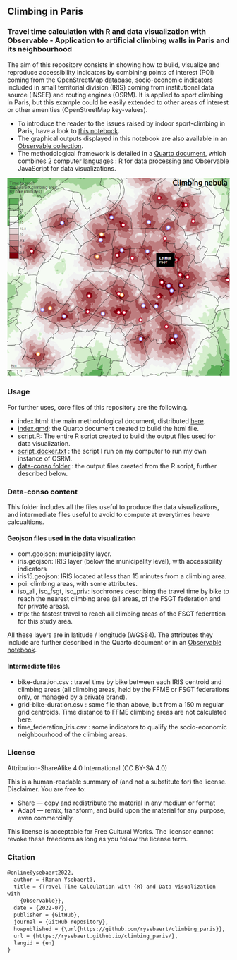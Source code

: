 ## Climbing in Paris 
### Travel time calculation with R and data visualization with Observable - Application to artificial climbing walls in Paris and its neighbourhood

The aim of this repository consists in showing how to build, visualize and reproduce accessibility indicators by combining points of interest (POI) coming from the OpenStreetMap database, socio-economic indicators included in small territorial division (IRIS) coming from institutional data source (INSEE) and routing engines (OSRM). It is applied to sport climbing in Paris, but this example could be easily extended to other areas of interest or other amenities (OpenStreetMap key-values).

- To introduce the reader to the issues raised by indoor sport-climbing in Paris, have a look to [this notebook](https://observablehq.com/@rysebaert/forewords?collection=@rysebaert/climbing_paris).
- The graphical outputs displayed in this notebook are also available in an [Observable collection](https://observablehq.com/collection/@rysebaert/climbing_paris).
- The methodological framework is detailed in a [Quarto document](https://rysebaert.github.io/climbing_paris/), which combines 2 computer languages : R for data processing and Observable JavaScript for data visualizations. 

![](fig_readme.PNG)

### Usage
For further uses, core files of this repository are the following. 

- index.html: the main methodological document, distributed [here](https://rysebaert.github.io/climbing_paris/).
- [index.qmd](https://github.com/rysebaert/climbing_paris/blob/main/index.qmd): the Quarto document created to build the html file.
- [script.R](https://github.com/rysebaert/climbing_paris/blob/main/script.R): The entire R script created to build the output files used for data visualization.
- [script_docker.txt](https://github.com/rysebaert/climbing_paris/blob/main/script_docker.txt) : the script I run on my computer to run my own instance of OSRM. 
- [data-conso folder](https://github.com/rysebaert/climbing_paris/tree/main/data-conso) : the output files created from the R script, further described below.

### Data-conso content

This folder includes all the files useful to produce the data visualizations, and intermediate files useful to avoid to compute at everytimes heave calcualtions. 

#### Geojson files used in the data visualization 

- com.geojson: municipality layer.
- iris.geojson: IRIS layer (below the municipality level), with accessibility indicators
- iris15.geojson: IRIS located at less than 15 minutes from a climbing area.
- poi: climbing areas, with some attributes.
- iso_all, iso_fsgt, iso_priv: isochrones describing the travel time by bike to reach the nearest climbing area (all areas, of the FSGT federation and for private areas).
- trip: the fastest travel to reach all climbing areas of the FSGT federation for this study area.

All these layers are in latitude / longitude (WGS84). The attributes they include are further described in the Quarto document or in an [Observable notebook](https://observablehq.com/@rysebaert/dataset-presentation-accessibility?collection=@rysebaert/climbing_paris).

#### Intermediate files

- bike-duration.csv : travel time by bike between each IRIS centroid and climbing areas (all climbing areas, held by the FFME or FSGT federations only, or managed by a private brand).
- grid-bike-duration.csv : same file than above, but from a 150 m regular grid centroids. Time distance to FFME climbing areas are not calculated here.
- time_federation_iris.csv : some indicators to qualify the socio-economic neighbourhood of the climbing areas. 

### License
Attribution-ShareAlike 4.0 International (CC BY-SA 4.0)

This is a human-readable summary of (and not a substitute for) the license. Disclaimer.
You are free to:
* Share — copy and redistribute the material in any medium or format
* Adapt — remix, transform, and build upon the material for any purpose, even commercially.

This license is acceptable for Free Cultural Works. The licensor cannot revoke these freedoms as long as you follow the license term.

### Citation

```
@online{ysebaert2022,
  author = {Ronan Ysebaert},
  title = {Travel Time Calculation with {R} and Data Visualization with
    {Observable}},
  date = {2022-07},
  publisher = {GitHub},
  journal = {GitHub repository},
  howpublished = {\url{https://github.com/rysebaert/climbing_paris}},
  url = {https://rysebaert.github.io/climbing_paris/},
  langid = {en}
}
```